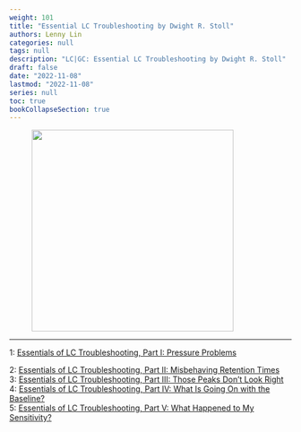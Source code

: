 ```yaml
---
weight: 101
title: "Essential LC Troubleshooting by Dwight R. Stoll"
authors: Lenny Lin
categories: null
tags: null
description: "LC|GC: Essential LC Troubleshooting by Dwight R. Stoll"
draft: false
date: "2022-11-08"
lastmod: "2022-11-08"
series: null
toc: true
bookCollapseSection: true
---
```


<figure>
  <img width = "360" src = "/docs/images/troubleshooting_01.jpg"/>
  <figcaption class = "bottom"></figcaption>
</figure>


<!--more-->
---

1: <a href = "https://www.chromatographyonline.com/view/essentials-of-lc-troubleshooting-part-i-pressure-problems" target="_blank" rel="noopener noreferrer">Essentials of LC Troubleshooting, Part I: Pressure Problems</a>   

2: <a href = "https://www.chromatographyonline.com/view/essentials-of-lc-troubleshooting-part-ii-misbehaving-retention-times" target="_blank" rel="noopener noreferrer">
Essentials of LC Troubleshooting, Part II: Misbehaving Retention Times</a>  
3: <a href = "https://www.chromatographyonline.com/view/essentials-of-lc-troubleshooting-part-3-those-peaks-don-t-look-right" target="_blank" rel="noopener noreferrer">Essentials of LC Troubleshooting, Part III: Those Peaks Don’t Look Right</a>  
4: <a href = "https://www.chromatographyonline.com/view/essentials-of-lc-troubleshooting-part-iv-what-is-going-on-with-the-baseline-" target="_blank" rel="noopener noreferrer">Essentials of LC Troubleshooting, Part IV: What Is Going On with the Baseline?</a>  
5: <a href = "https://www.chromatographyonline.com/view/essentials-of-lc-troubleshooting-part-v-what-happened-to-my-sensitivity-" target="_blank" rel="noopener noreferrer">Essentials of LC Troubleshooting, Part V: What Happened to My Sensitivity?</a>  
